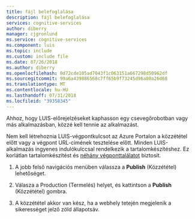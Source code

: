 ```yaml
---
title: fájl belefoglalása
description: fájl belefoglalása
services: cognitive-services
author: diberry
manager: cjgronlund
ms.service: cognitive-services
ms.component: luis
ms.topic: include
ms.custom: include file
ms.date: 07/26/2018
ms.author: diberry
ms.openlocfilehash: 0d72cde105ad7043f1c063151a667298d50962df
ms.sourcegitcommit: 99a6a439886568c7ff65b9f73245d96a80a26d68
ms.translationtype: MT
ms.contentlocale: hu-HU
ms.lasthandoff: 07/31/2018
ms.locfileid: "39358345"
---
```

Ahhoz, hogy LUIS-előrejelzéseket kaphasson egy csevegőrobotban vagy más alkalmazásban, közzé kell tennie az alkalmazást. 

Nem kell létrehoznia LUIS-végpontkulcsot az Azure Portalon a közzététel előtt vagy a végpont URL-címének tesztelése előtt. Minden LUIS-alkalmazás ingyenes indulókulccsal rendelkezik a tartalomkészítéshez. Ez korlátlan tartalomkészítést és [néhány végponttalálatot](../articles/cognitive-services/luis/luis-boundaries.md#key-limits) biztosít. 

1. A jobb felső navigációs menüben válassza a **Publish** (Közzététel) lehetőséget.

2. Válasza a Production (Termelés) helyet, és kattintson a **Publish** (Közzététel) gombra.

3. A közzététel akkor van kész, ha a webhely tetején megjelenik a sikerességet jelző zöld állapotsáv.